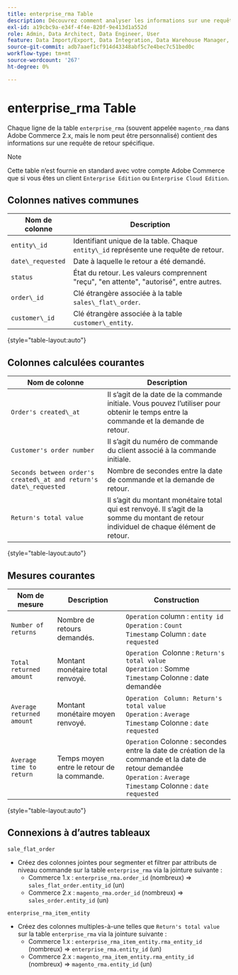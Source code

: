 ```yaml
---
title: enterprise_rma Table
description: Découvrez comment analyser les informations sur une requête de retour spécifique.
exl-id: a19cbc9a-e34f-4f4e-820f-9e413d1a552d
role: Admin, Data Architect, Data Engineer, User
feature: Data Import/Export, Data Integration, Data Warehouse Manager, Commerce Tables
source-git-commit: adb7aaef1cf914d43348abf5c7e4bec7c51bed0c
workflow-type: tm+mt
source-wordcount: '267'
ht-degree: 0%

---
```


# enterprise_rma Table

Chaque ligne de la table `enterprise_rma` (souvent appelée `magento_rma` dans Adobe Commerce 2.x, mais le nom peut être personnalisé) contient des informations sur une requête de retour spécifique.

>[!NOTE]
>
>Cette table n’est fournie en standard avec votre compte Adobe Commerce que si vous êtes un client `Enterprise Edition` ou `Enterprise Cloud Edition`.

## Colonnes natives communes

| **Nom de colonne** | **Description** |
|---|---|
| `entity\_id` | Identifiant unique de la table. Chaque `entity\_id` représente une requête de retour. |
| `date\_requested` | Date à laquelle le retour a été demandé. |
| `status` | État du retour. Les valeurs comprennent &quot;reçu&quot;, &quot;en attente&quot;, &quot;autorisé&quot;, entre autres. |
| `order\_id` | Clé étrangère associée à la table `sales\_flat\_order`. |
| `customer\_id` | Clé étrangère associée à la table `customer\_entity`. |

{style="table-layout:auto"}

## Colonnes calculées courantes

| **Nom de colonne** | **Description** |
|---|---|
| `Order's created\_at` | Il s’agit de la date de la commande initiale. Vous pouvez l’utiliser pour obtenir le temps entre la commande et la demande de retour. |
| `Customer's order number` | Il s’agit du numéro de commande du client associé à la commande initiale. |
| `Seconds between order's created\_at and return's date\_requested` | Nombre de secondes entre la date de commande et la demande de retour. |
| `Return's total value` | Il s’agit du montant monétaire total qui est renvoyé. Il s’agit de la somme du montant de retour individuel de chaque élément de retour. |

{style="table-layout:auto"}

## Mesures courantes

| **Nom de mesure** | **Description** | **Construction** |
|---|---|---|
| `Number of returns` | Nombre de retours demandés. | `Operation` column : `entity id`<br>`Operation` : `Count`<br>`Timestamp` Column : `date requested` |
| `Total returned amount` | Montant monétaire total renvoyé. | `Operation `Colonne : `Return's total value`<br>`Operation` : Somme<br>`Timestamp` Colonne : date demandée |
| `Average returned amount` | Montant monétaire moyen renvoyé. | `Operation` ` Column: Return's total value`<br>`Operation` : `Average`<br>`Timestamp` Colonne : `date requested` |
| `Average time to return` | Temps moyen entre le retour de la commande. | `Operation` Colonne : secondes entre la date de création de la commande et la date de retour demandée<br>`Operation` : `Average`<br>`Timestamp` Colonne : `date requested` |

{style="table-layout:auto"}

## Connexions à d’autres tableaux

`sale_flat_order`

* Créez des colonnes jointes pour segmenter et filtrer par attributs de niveau commande sur la table `enterprise_rma` via la jointure suivante :
   * Commerce 1.x : `enterprise_rma.order_id` (nombreux) => `sales_flat_order.entity_id` (un)
   * Commerce 2.x : `magento_rma.order_id` (nombreux) => `sales_order.entity_id` (un)

`enterprise_rma_item_entity`

* Créez des colonnes multiples-à-une telles que `Return's total value` sur la table `enterprise_rma` via la jointure suivante :
   * Commerce 1.x : `enterprise_rma_item_entity.rma_entity_id` (nombreux) => `enterprise_rma.entity_id` (un)
   * Commerce 2.x : `magento_rma_item_entity.rma_entity_id ` (nombreux) => `magento_rma.entity_id` (un)
